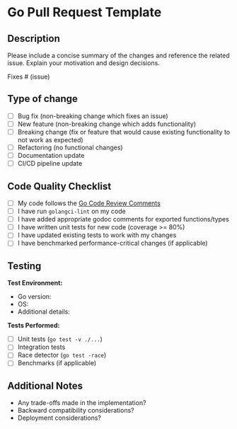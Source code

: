 # Go Pull Request Template

## Description

Please include a concise summary of the changes and reference the related issue. Explain your motivation and design decisions.

Fixes # (issue)

## Type of change

- [ ] Bug fix (non-breaking change which fixes an issue)
- [ ] New feature (non-breaking change which adds functionality)
- [ ] Breaking change (fix or feature that would cause existing functionality to not work as expected)
- [ ] Refactoring (no functional changes)
- [ ] Documentation update
- [ ] CI/CD pipeline update

## Code Quality Checklist

- [ ] My code follows the [Go Code Review Comments](https://github.com/golang/go/wiki/CodeReviewComments)
- [ ] I have run `golangci-lint` on my code
- [ ] I have added appropriate godoc comments for exported functions/types
- [ ] I have written unit tests for new code (coverage >= 80%)
- [ ] I have updated existing tests to work with my changes
- [ ] I have benchmarked performance-critical changes (if applicable)

## Testing

**Test Environment:**

- Go version:
- OS:
- Additional details:

**Tests Performed:**

- [ ] Unit tests (`go test -v ./...`)
- [ ] Integration tests
- [ ] Race detector (`go test -race`)
- [ ] Benchmarks (if applicable)

## Additional Notes

- Any trade-offs made in the implementation?
- Backward compatibility considerations?
- Deployment considerations?
